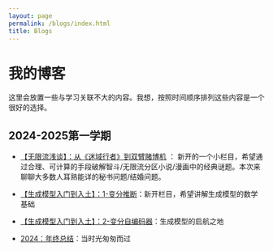 ```yaml
---
layout: page
permalink: /blogs/index.html
title: Blogs
---
```


# 我的博客

这里会放置一些与学习关联不大的内容。我想，按照时间顺序排列这些内容是一个很好的选择。

## 2024-2025第一学期

- [【无限流浅谈】：从《迷域行者》到双臂赌博机](https://zeroovector.github.io/blogs/optimalstopping/index.html) ： 新开的一个小栏目，希望通过合理、可计算的手段破解智斗/无限流分区小说/漫画中的经典谜题。本次来聊聊大多数人耳熟能详的秘书问题/结婚问题。


- [【生成模型入门到入土】：1-变分推断](https://zeroovector.github.io/blogs/variationalinference/index.html)：新开栏目，希望讲解生成模型的数学基础


- [【生成模型入门到入土】：2-变分自编码器](https://zeroovector.github.io/blogs/vae/index.html)：生成模型的启航之地


- [2024：年终总结](https://zeroovector.github.io/blogs/2024summarize/index.html)：当时光匆匆而过
